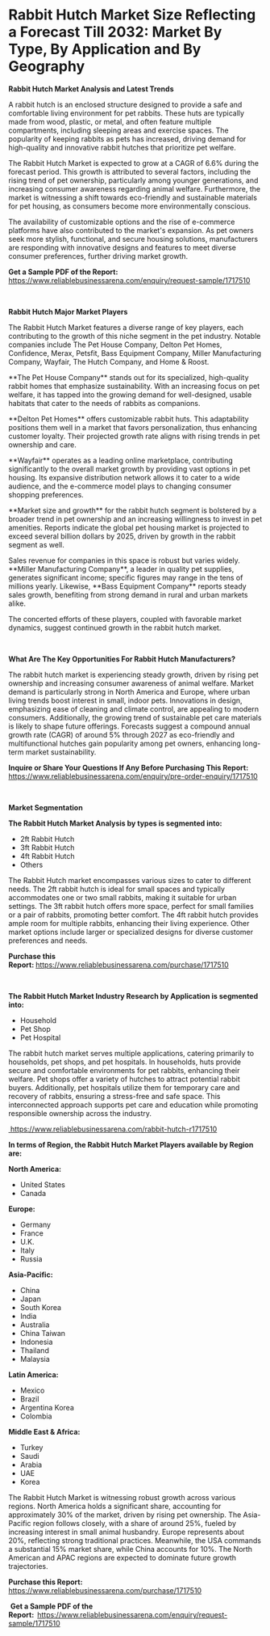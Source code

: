 <p><h1>Rabbit Hutch Market Size Reflecting a Forecast Till 2032: Market By Type, By Application and By Geography</h1></p><p><strong>Rabbit Hutch Market Analysis and Latest Trends</strong></p>
<p><p>A rabbit hutch is an enclosed structure designed to provide a safe and comfortable living environment for pet rabbits. These huts are typically made from wood, plastic, or metal, and often feature multiple compartments, including sleeping areas and exercise spaces. The popularity of keeping rabbits as pets has increased, driving demand for high-quality and innovative rabbit hutches that prioritize pet welfare.</p><p>The Rabbit Hutch Market is expected to grow at a CAGR of 6.6% during the forecast period. This growth is attributed to several factors, including the rising trend of pet ownership, particularly among younger generations, and increasing consumer awareness regarding animal welfare. Furthermore, the market is witnessing a shift towards eco-friendly and sustainable materials for pet housing, as consumers become more environmentally conscious. </p><p>The availability of customizable options and the rise of e-commerce platforms have also contributed to the market's expansion. As pet owners seek more stylish, functional, and secure housing solutions, manufacturers are responding with innovative designs and features to meet diverse consumer preferences, further driving market growth.</p></p>
<p><strong>Get a Sample PDF of the Report:&nbsp;</strong> <a href="https://www.reliablebusinessarena.com/enquiry/request-sample/1717510?utm_campaign=3056&utm_medium=2&utm_source=Github&utm_content=ia&utm_term=15042025&utm_id=rabbit-hutch">https://www.reliablebusinessarena.com/enquiry/request-sample/1717510</a></p>
<p>&nbsp;</p>
<p><strong>Rabbit Hutch Major Market Players</strong></p>
<p><p>The Rabbit Hutch Market features a diverse range of key players, each contributing to the growth of this niche segment in the pet industry. Notable companies include The Pet House Company, Delton Pet Homes, Confidence, Merax, Petsfit, Bass Equipment Company, Miller Manufacturing Company, Wayfair, The Hutch Company, and Home & Roost.</p><p>**The Pet House Company** stands out for its specialized, high-quality rabbit homes that emphasize sustainability. With an increasing focus on pet welfare, it has tapped into the growing demand for well-designed, usable habitats that cater to the needs of rabbits as companions. </p><p>**Delton Pet Homes** offers customizable rabbit huts. This adaptability positions them well in a market that favors personalization, thus enhancing customer loyalty. Their projected growth rate aligns with rising trends in pet ownership and care.</p><p>**Wayfair** operates as a leading online marketplace, contributing significantly to the overall market growth by providing vast options in pet housing. Its expansive distribution network allows it to cater to a wide audience, and the e-commerce model plays to changing consumer shopping preferences.</p><p>**Market size and growth** for the rabbit hutch segment is bolstered by a broader trend in pet ownership and an increasing willingness to invest in pet amenities. Reports indicate the global pet housing market is projected to exceed several billion dollars by 2025, driven by growth in the rabbit segment as well.</p><p>Sales revenue for companies in this space is robust but varies widely. **Miller Manufacturing Company**, a leader in quality pet supplies, generates significant income; specific figures may range in the tens of millions yearly. Likewise, **Bass Equipment Company** reports steady sales growth, benefiting from strong demand in rural and urban markets alike. </p><p>The concerted efforts of these players, coupled with favorable market dynamics, suggest continued growth in the rabbit hutch market.</p></p>
<p>&nbsp;</p>
<p><strong>What Are The Key Opportunities For Rabbit Hutch Manufacturers?</strong></p>
<p><p>The rabbit hutch market is experiencing steady growth, driven by rising pet ownership and increasing consumer awareness of animal welfare. Market demand is particularly strong in North America and Europe, where urban living trends boost interest in small, indoor pets. Innovations in design, emphasizing ease of cleaning and climate control, are appealing to modern consumers. Additionally, the growing trend of sustainable pet care materials is likely to shape future offerings. Forecasts suggest a compound annual growth rate (CAGR) of around 5% through 2027 as eco-friendly and multifunctional hutches gain popularity among pet owners, enhancing long-term market sustainability.</p></p>
<p><strong>Inquire or Share Your Questions If Any Before Purchasing This Report:</strong> <a href="https://www.reliablebusinessarena.com/enquiry/pre-order-enquiry/1717510?utm_campaign=3056&utm_medium=2&utm_source=Github&utm_content=ia&utm_term=15042025&utm_id=rabbit-hutch">https://www.reliablebusinessarena.com/enquiry/pre-order-enquiry/1717510</a></p>
<p>&nbsp;</p>
<p><strong>Market Segmentation</strong></p>
<p><strong>The Rabbit Hutch Market Analysis by types is segmented into:</strong></p>
<p><ul><li>2ft Rabbit Hutch</li><li>3ft Rabbit Hutch</li><li>4ft Rabbit Hutch</li><li>Others</li></ul></p>
<p><p>The Rabbit Hutch market encompasses various sizes to cater to different needs. The 2ft rabbit hutch is ideal for small spaces and typically accommodates one or two small rabbits, making it suitable for urban settings. The 3ft rabbit hutch offers more space, perfect for small families or a pair of rabbits, promoting better comfort. The 4ft rabbit hutch provides ample room for multiple rabbits, enhancing their living experience. Other market options include larger or specialized designs for diverse customer preferences and needs.</p></p>
<p><strong>Purchase this Report:&nbsp;</strong><a href="https://www.reliablebusinessarena.com/purchase/1717510?utm_campaign=3056&utm_medium=2&utm_source=Github&utm_content=ia&utm_term=15042025&utm_id=rabbit-hutch">https://www.reliablebusinessarena.com/purchase/1717510</a></p>
<p>&nbsp;</p>
<p><strong>The Rabbit Hutch Market Industry Research by Application is segmented into:</strong></p>
<p><ul><li>Household</li><li>Pet Shop</li><li>Pet Hospital</li></ul></p>
<p><p>The rabbit hutch market serves multiple applications, catering primarily to households, pet shops, and pet hospitals. In households, huts provide secure and comfortable environments for pet rabbits, enhancing their welfare. Pet shops offer a variety of hutches to attract potential rabbit buyers. Additionally, pet hospitals utilize them for temporary care and recovery of rabbits, ensuring a stress-free and safe space. This interconnected approach supports pet care and education while promoting responsible ownership across the industry.</p></p>
<p><a href="https://www.reliablebusinessarena.com/rabbit-hutch-r1717510?utm_campaign=3056&utm_medium=2&utm_source=Github&utm_content=ia&utm_term=15042025&utm_id=rabbit-hutch">&nbsp;https://www.reliablebusinessarena.com/rabbit-hutch-r1717510</a></p>
<p><strong>In terms of Region, the Rabbit Hutch Market Players available by Region are:</strong></p>
<p>
    <p> <strong> North America: </strong>
        <ul>
            <li>United States</li>
            <li>Canada</li>
        </ul>
        </p> 
    <p> <strong> Europe: </strong>
        <ul>
            <li>Germany</li>
            <li>France</li>
            <li>U.K.</li>
            <li>Italy</li>
            <li>Russia</li>
        </ul>
        </p> 
    <p> <strong> Asia-Pacific: </strong>
        <ul>
            <li>China</li>
            <li>Japan</li>
            <li>South Korea</li>
            <li>India</li>
            <li>Australia</li>
            <li>China Taiwan</li>
            <li>Indonesia</li>
            <li>Thailand</li>
            <li>Malaysia</li>
        </ul>
        </p> 
    <p> <strong> Latin America: </strong>
        <ul>
            <li>Mexico</li>
            <li>Brazil</li>
            <li>Argentina Korea</li>
            <li>Colombia</li>
        </ul>
        </p> 
    <p> <strong> Middle East & Africa: </strong>
        <ul>
            <li>Turkey</li>
            <li>Saudi</li>
            <li>Arabia</li>
            <li>UAE</li>
            <li>Korea</li>
        </ul>
    </p>
    </p>
<p><p>The Rabbit Hutch Market is witnessing robust growth across various regions. North America holds a significant share, accounting for approximately 30% of the market, driven by rising pet ownership. The Asia-Pacific region follows closely, with a share of around 25%, fueled by increasing interest in small animal husbandry. Europe represents about 20%, reflecting strong traditional practices. Meanwhile, the USA commands a substantial 15% market share, while China accounts for 10%. The North American and APAC regions are expected to dominate future growth trajectories.</p></p>
<p><strong>Purchase this Report: </strong><a href="https://www.reliablebusinessarena.com/purchase/1717510?utm_campaign=3056&utm_medium=2&utm_source=Github&utm_content=ia&utm_term=15042025&utm_id=rabbit-hutch">https://www.reliablebusinessarena.com/purchase/1717510</a></p>
<p>&nbsp;<strong>Get a Sample PDF of the Report:&nbsp;&nbsp;</strong><a href="https://www.reliablebusinessarena.com/enquiry/request-sample/1717510?utm_campaign=3056&utm_medium=2&utm_source=Github&utm_content=ia&utm_term=15042025&utm_id=rabbit-hutch">https://www.reliablebusinessarena.com/enquiry/request-sample/1717510</a></p>
<p><strong></strong></p>
<p><p></p><p></p><p></p></p>